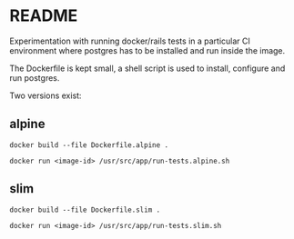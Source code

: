 # README

Experimentation with running docker/rails tests in a particular CI environment where postgres has to be installed and run inside the image.

The Dockerfile is kept small, a shell script is used to install, configure and run postgres.

Two versions exist:

## alpine

```
docker build --file Dockerfile.alpine .
```

```
docker run <image-id> /usr/src/app/run-tests.alpine.sh
```

## slim

```
docker build --file Dockerfile.slim .
```

```
docker run <image-id> /usr/src/app/run-tests.slim.sh
```
